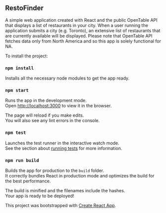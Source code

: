 ## RestoFinder

A simple web application created with React and the public OpenTable API that displays a list of restaurants in your city.
When a user running the application submits a city (e.g. Toronto), an extensive list of restaurants that are currently available
will be displayed. Please note that OpenTable API fetches data only from North America and so this app is solely functional for NA.

To install the project:

### `npm install`

Installs all the necessary node modules to get the app ready.

### `npm start`

Runs the app in the development mode.<br>
Open [http://localhost:3000](http://localhost:3000) to view it in the browser.

The page will reload if you make edits.<br>
You will also see any lint errors in the console.

### `npm test`

Launches the test runner in the interactive watch mode.<br>
See the section about [running tests](https://facebook.github.io/create-react-app/docs/running-tests) for more information.

### `npm run build`

Builds the app for production to the `build` folder.<br>
It correctly bundles React in production mode and optimizes the build for the best performance.

The build is minified and the filenames include the hashes.<br>
Your app is ready to be deployed!

This project was bootstrapped with [Create React App](https://github.com/facebook/create-react-app).